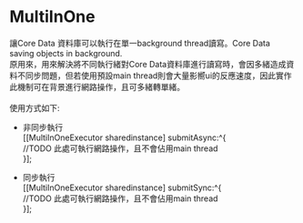 # MultiInOne
讓Core Data 資料庫可以執行在單一background thread讀寫。Core Data saving objects in background.<br>
原用來，用來解決將不同執行緒對Core Data資料庫進行讀寫時，會因多緒造成資料不同步問題，但若使用預設main thread則會大量影嚮ui的反應速度，因此實作此機制可在背景進行網路操作，且可多緒轉單緒。
<br>
<br>
使用方式如下:
* 非同步執行<br>
[[MultiInOneExecutor sharedinstance] submitAsync:^{<br>
    //TODO 此處可執行網路操作，且不會佔用main thread<br>
  }];<br>

* 同步執行<br>
 [[MultiInOneExecutor sharedinstance] submitSync:^{<br>
 //TODO 此處可執行網路操作，且不會佔用main thread<br>
        }];<br>

